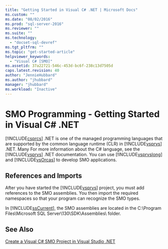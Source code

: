 ```yaml
---
title: "Getting Started in Visual C# .NET | Microsoft Docs"
ms.custom: ""
ms.date: "08/02/2016"
ms.prod: "sql-server-2016"
ms.reviewer: ""
ms.suite: ""
ms.technology: 
  - "docset-sql-devref"
ms.tgt_pltfrm: ""
ms.topic: "get-started-article"
helpviewer_keywords: 
  - "Visual C# [SMO]"
ms.assetid: 37a22721-546c-453d-bc6f-238c13d7505d
caps.latest.revision: 40
author: "JennieHubbard"
ms.author: "jhubbard"
manager: "jhubbard"
ms.workload: "Inactive"
---
```

# SMO Programming - Getting Started in Visual C# .NET
  [!INCLUDE[csprcs](../../includes/csprcs-md.md)] .NET is one of the managed programming languages that are supported by the common language runtime (CLR) in [!INCLUDE[vsprvs](../../includes/vsprvs-md.md)] .NET. Many For more information about the C# language, see the [!INCLUDE[vsprvs](../../includes/vsprvs-md.md)] .NET documentation. You can use [!INCLUDE[vsprvslong](../../includes/vsprvslong-md.md)] and [!INCLUDE[vsOrcas](../../includes/vsorcas-md.md)] to develop SMO applications.  
  
## References and Imports  
 After you have started the [!INCLUDE[vsprvs](../../includes/vsprvs-md.md)] project, you must add references to the SMO assemblies. You then import the required namespaces so that your program can recognize the SMO types.  
  
 In [!INCLUDE[ssCurrent](../../includes/sscurrent-md.md)], the SMO assemblies are located in the C:\Program Files\Microsoft SQL Server\130\SDK\Assemblies\ folder.  
  
## See Also  
 [Create a Visual C&#35; SMO Project in Visual Studio .NET](../../relational-databases/server-management-objects-smo/how-to-create-a-visual-csharp-smo-project-in-visual-studio-net.md)  
  
  
